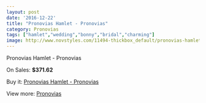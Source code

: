 ```yaml
---
layout: post
date: '2016-12-22'
title: "Pronovias Hamlet - Pronovias"
category: Pronovias
tags: ["hamlet","wedding","bonny","bridal","charming"]
image: http://www.novstyles.com/11494-thickbox_default/pronovias-hamlet-pronovias.jpg
---
```

Pronovias Hamlet - Pronovias

On Sales: **$371.62**
<a href="https://www.novstyles.com/en/pronovias/8441-pronovias-hamlet-pronovias.html"><amp-img layout="responsive" width="600" height="600" src="//www.novstyles.com/11494-thickbox_default/pronovias-hamlet-pronovias.jpg" alt="Pronovias Hamlet - Pronovias 0" /></a>

Buy it: [Pronovias Hamlet - Pronovias](https://www.novstyles.com/en/pronovias/8441-pronovias-hamlet-pronovias.html "Pronovias Hamlet - Pronovias")

View more: [Pronovias](https://www.novstyles.com/en/54-pronovias "Pronovias")